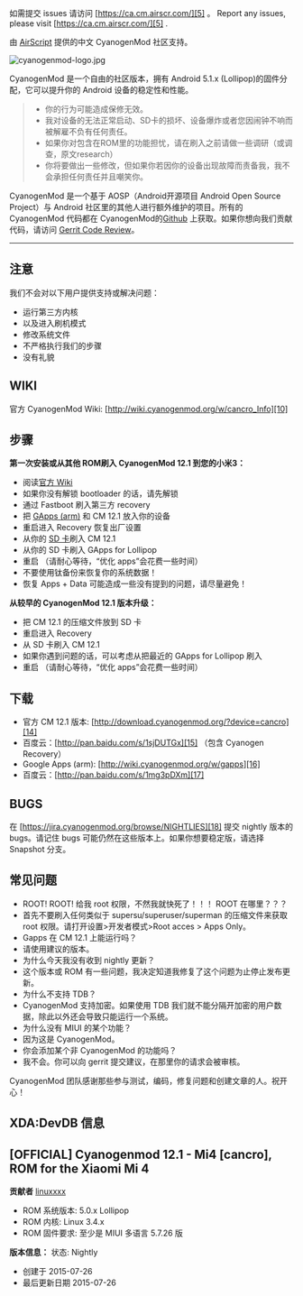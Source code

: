 如需提交 issues 请访问 [https://ca.cm.airscr.com/][5] 。
Report any issues, please visit [https://ca.cm.airscr.com/][5] .

由 [AirScript][6] 提供的中文 CyanogenMod 社区支持。

![cyanogenmod-logo.jpg][7]

CyanogenMod 是一个自由的社区版本，拥有 Android 5.1.x (Lollipop)的固件分配，它可以提升你的 Android 设备的稳定性和性能。

> * 你的行为可能造成保修无效。
> * 我对设备的无法正常启动、SD卡的损坏、设备爆炸或者您因闹钟不响而被解雇不负有任何责任。
> * 如果你对包含在ROM里的功能担忧，请在刷入之前请做一些调研（或调查，原文research）
> * 你将要做出一些修改，但如果你若因你的设备出现故障而责备我，我不会承担任何责任并且嘲笑你。

CyanogenMod 是一个基于 AOSP（Android开源项目 Android Open Source Project）与 Android 社区里的其他人进行额外维护的项目。所有的 CyanogenMod 代码都在 CyanogenMod的[Github][8] 上获取。如果你想向我们贡献代码，请访问 [Gerrit Code Review][9]。


----------


注意
---
我们不会对以下用户提供支持或解决问题：
 - 运行第三方内核
 - 以及进入刷机模式
 - 修改系统文件
 - 不严格执行我们的步骤
 - 没有礼貌

WIKI
----

官方 CyanogenMod Wiki: [http://wiki.cyanogenmod.org/w/cancro_Info][10]

步骤
--

**第一次安装或从其他 ROM刷入 CyanogenMod 12.1 到您的小米3：**

 - 阅读[官方 Wiki][11]
 - 如果你没有解锁 bootloader 的话，请先解锁
 - 通过 Fastboot 刷入第三方 recovery
 - 把 [GApps (arm)][12] 和 CM 12.1 放入你的设备
 - 重启进入 Recovery 恢复出厂设置
 - 从你的 [SD 卡][13]刷入 CM 12.1
 - 从你的 SD 卡刷入 GApps for Lollipop
 - 重启 （请耐心等待，“优化 apps”会花费一些时间）
 - 不要使用钛备份来恢复你的系统数据！
 - 恢复 Apps + Data 可能造成一些没有提到的问题，请尽量避免！

**从较早的 CyanogenMod 12.1 版本升级：**
 - 把 CM 12.1 的压缩文件放到 SD 卡
 - 重启进入 Recovery
 - 从 SD 卡刷入 CM 12.1
 - 如果你遇到问题的话，可以考虑从把最近的 GApps for Lollipop 刷入
 - 重启 （请耐心等待，“优化 apps”会花费一些时间）

下载
---

 - 官方 CM 12.1 版本: [http://download.cyanogenmod.org/?device=cancro][14]
 - 百度云：[http://pan.baidu.com/s/1sjDUTGx][15] （包含 Cyanogen Recovery）
 - Google Apps (arm): [http://wiki.cyanogenmod.org/w/gapps][16]
 - 百度云：[http://pan.baidu.com/s/1mg3pDXm][17]

BUGS
----

在 [https://jira.cyanogenmod.org/browse/NIGHTLIES][18] 提交 nightly 版本的 bugs。请记住 bugs 可能仍然在这些版本上。如果你想要稳定版，请选择 Snapshot 分支。

常见问题
----

 - ROOT! ROOT! 给我 root 权限，不然我就快死了！！！ ROOT 在哪里？？？
 - 首先不要刷入任何类似于 supersu/superuser/superman 的压缩文件来获取 root 权限。请打开设置>开发者模式>Root  acces > Apps Only。
 - Gapps 在 CM 12.1 上能运行吗？
 - 请使用建议的版本。
 - 为什么今天我没有收到 nightly 更新？
 - 这个版本或 ROM 有一些问题，我决定知道我修复了这个问题为止停止发布更新。
 - 为什么不支持 TDB？
 - CyanogenMod 支持加密。如果使用 TDB 我们就不能分隔开加密的用户数据，除此以外还会导致只能运行一个系统。
 - 为什么没有 MIUI 的某个功能？
 - 因为这是 CyanogenMod。
 - 你会添加某个非 CyanogenMod 的功能吗？
 - 我不会。你可以向 gerrit 提交建议，在那里你的请求会被审核。

CyanogenMod 团队感谢那些参与测试，编码，修复问题和创建文章的人。祝开心！

XDA:DevDB 信息
---------------------

[OFFICIAL] Cyanogenmod 12.1 - Mi4 [cancro], ROM for the Xiaomi Mi 4
-------------------------------------------------------------------

**贡献者**
[linuxxxx][19]
 - ROM 系统版本: 5.0.x Lollipop
 - ROM 内核: Linux 3.4.x
 - ROM 固件要求: 至少是 MIUI 多语言 5.7.26 版

**版本信息：**
状态: Nightly

 - 创建于 2015-07-26
 - 最后更新日期 2015-07-26


  [5]: https://ca.cm.airscr.com/
  [6]: https://www.airscr.com/
  [7]: https://dn-airscr.qbox.me/2015/08/2964752827.png
  [8]: https://github.com/CyanogenMod
  [9]: http://review.cyanogenmod.org/
  [10]: http://wiki.cyanogenmod.org/w/cancro_Info
  [11]: https://wiki.cyanogenmod.org/w/Cancro_Info
  [12]: https://wiki.cyanogenmod.org/w/Google_Apps
  [13]: http://viglink.pgpartner.com/rd.php?r=814&m=1099149112&q=n&rdgt=1439828024&it=1440260024&et=1440432824&priceret=8.01&pg=~~3&k=241a7c323155ea01274b0f73b4ea903e&source=feed&url=http%3A%2F%2Fc%2Eaffil%2Ewalmart%2Ecom%2Ft%2Fcsepg01%3Fl%3Dhttp%253A%252F%252Fwww%2Ewalmart%2Ecom%252Fip%252FUnirex-MicroSD-High-Capacity-Card-4GB-Class-4-with-SD-Adapter%252F43743321%253Fwmlspartner%253Dpricegrabber%2Ecom%2526affcmpid%253D2919630514%2526tmode%253D0000%2526bcfg%253D00a4367205b76052a26ec27645e379fa%2526veh%253Dcse&st=feed&mt=~~~~~~~~n~~~
  [14]: http://download.cyanogenmod.org/?device=cancro
  [15]: http://pan.baidu.com/s/1sjDUTGx
  [16]: http://wiki.cyanogenmod.org/w/gapps
  [17]: http://pan.baidu.com/s/1mg3pDXm
  [18]: https://jira.cyanogenmod.org/browse/NIGHTLIES
  [19]: http://forum.xda-developers.com/member.php?u=5451053
  [20]: http://www.airscr.com/
  [21]: http://forum.xda-developers.com/mi-4/orig-development/official-cyanogenmod-12-1-mi4-t3165625
